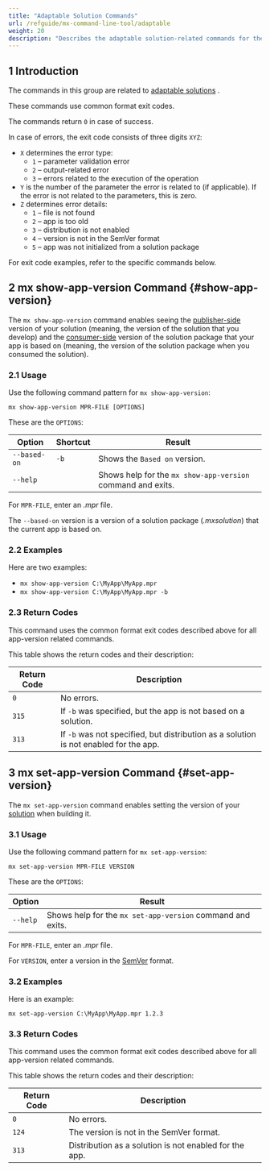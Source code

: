 ```yaml
---
title: "Adaptable Solution Commands"
url: /refguide/mx-command-line-tool/adaptable
weight: 20
description: "Describes the adaptable solution-related commands for the mx command-line tool."
---
```


## 1 Introduction

The commands in this group are related to [adaptable solutions](/appstore/creating-content/sol-adapt/) . 

These commands use common format exit codes.

The commands return `0` in case of success.

In case of errors, the exit code consists of three digits `XYZ`:

* `X` determines the error type:
    * `1` – parameter validation error
    * `2` – output-related error
    * `3` – errors related to the execution of the operation
* `Y` is the number of the parameter the error is related to (if applicable). If the error is not related to the parameters, this is zero.
* `Z` determines error details:
    * `1` – file is not found
    * `2` – app is too old
    * `3` – distribution is not enabled
    * `4` – version is not in the SemVer format
    * `5` – app was not initialized from a solution package

For exit code examples, refer to the specific commands below.

## 2 mx show-app-version Command {#show-app-version}

The `mx show-app-version` command enables seeing the [publisher-side](/appstore/creating-content/sol-solutions-guide/) version of your solution (meaning, the version of the solution that you develop) and the [consumer-side](/appstore/creating-content/sol-solutions-impl/) version of the solution package that your app is based on (meaning, the version of the solution package when you consumed the solution).

### 2.1 Usage

Use the following command pattern for `mx show-app-version`:

`mx show-app-version MPR-FILE [OPTIONS]`

These are the `OPTIONS`:

| Option | Shortcut | Result |
| --- | --- | --- |
| `--based-on` | `-b` | Shows the `Based on` version. |
| `--help` | | Shows help for the `mx show-app-version` command and exits. |

For `MPR-FILE`, enter an *.mpr* file.

The `--based-on` version is a version of a solution package (*.mxsolution*) that the current app is based on.

### 2.2 Examples

Here are two examples:

* `mx show-app-version C:\MyApp\MyApp.mpr`
* `mx show-app-version C:\MyApp\MyApp.mpr -b`

### 2.3 Return Codes

This command uses the common format exit codes described above for all app-version related commands.

This table shows the return codes and their description:

| Return  Code | Description |
| --- | --- |
| `0` | No errors. |
| `315` | If `-b` was specified, but the app is not based on a solution.  |
| `313` | If `-b` was not specified, but distribution as a solution is not enabled for the app. |

## 3 mx set-app-version Command {#set-app-version}

The `mx set-app-version` command enables setting the version of your [solution](/appstore/creating-content/sol-solutions-guide/) when building it.

### 3.1 Usage

Use the following command pattern for `mx set-app-version`:

`mx set-app-version MPR-FILE VERSION`

These are the `OPTIONS`:

| Option | Result |
| --- | --- |
| `--help` | Shows help for the `mx set-app-version` command and exits. |

For `MPR-FILE`, enter an *.mpr* file.

For `VERSION`, enter a version in the [SemVer](https://semver.org) format.

### 3.2 Examples

Here is an example:

`mx set-app-version C:\MyApp\MyApp.mpr 1.2.3`

### 3.3 Return Codes

This command uses the common format exit codes described above for all app-version related commands.

This table shows the return codes and their description:

| Return Code | Description |
| --- | --- |
| `0` | No errors. |
| `124` | The version is not in the SemVer format. |
| `313` | Distribution as a solution is not enabled for the app. |
